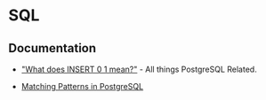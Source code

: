 # SQL

## Documentation

* ["What does INSERT 0 1 mean?"](https://www.postgresql.org/docs/current/sql-insert.html) - All things PostgreSQL Related.

* [Matching Patterns in PostgreSQL](https://www.postgresql.org/docs/9.0/functions-matching.html)
